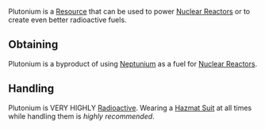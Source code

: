 Plutonium is a [Resource](https://github.com/Slimefun/Slimefun4/wiki/Resources) that can be used to power 
[Nuclear Reactors](https://github.com/Slimefun/Slimefun4/wiki/Electric-Machines#energy-generation) or to create even better radioactive fuels.

## Obtaining
Plutonium is a byproduct of using [Neptunium](https://github.com/Slimefun/Slimefun4/wiki/Neptunium) as a fuel for [Nuclear Reactors](https://github.com/Slimefun/Slimefun4/wiki/Electric-Machines#energy-generation).

## Handling
Plutonium is VERY HIGHLY [Radioactive](https://github.com/Slimefun/Slimefun4/wiki/Radiation). Wearing a [Hazmat Suit](https://github.com/Slimefun/Slimefun4/wiki/Hazmat-Suit) at all times while handling them is *highly recommended*. 
